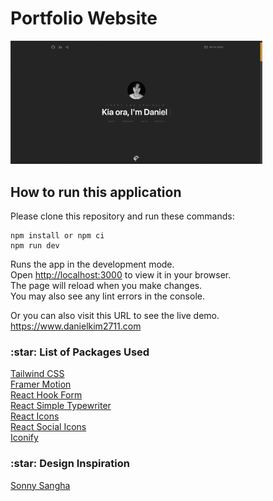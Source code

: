 # Portfolio Website

<img width="80%" src="./public/static/preview.png" alt="portfolio website" />

<br />

## How to run this application

Please clone this repository and run these commands:

```
npm install or npm ci
npm run dev
```

Runs the app in the development mode.\
Open [http://localhost:3000](http://localhost:3000) to view it in your browser.\
The page will reload when you make changes.\
You may also see any lint errors in the console.

Or you can also visit this URL to see the live demo.\
https://www.danielkim2711.com

<h3>:star: List of Packages Used</h3>
<a href="https://tailwindcss.com">Tailwind CSS</a>
<br/>
<a href="https://www.framer.com/motion">Framer Motion</a>
<br/>
<a href="https://react-hook-form.com">React Hook Form</a>
<br/>
<a href="https://github.com/awran5/react-simple-typewriter">React Simple Typewriter</a>
<br/>
<a href="https://react-icons.github.io/react-icons">React Icons</a>
<br/>
<a href="https://jaketrent.github.io/react-social-icons">React Social Icons</a>
<br/>
<a href="https://iconify.design">Iconify</a>

<h3>:star: Design Inspiration</h3>
<a href="https://portfolio-sanity-build.vercel.app">Sonny Sangha</a>
